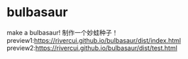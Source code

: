 # bulbasaur
make a bulbasaur!
制作一个妙蛙种子！
preview1:https://rivercui.github.io/bulbasaur/dist/index.html
preview2:https://rivercui.github.io/bulbasaur/dist/test.html
